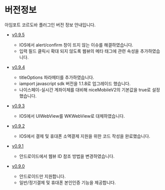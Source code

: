 # 버전정보

아임포트 코르도바 플러그인 버전 정보 안내입니다.

- [v0.9.5](https://github.com/iamport/iamport-cordova/tree/master)
  - IOS에서 alert/confirm 창이 뜨지 않는 이슈를 해결하였습니다.
  - 입력 필드 클릭시 확대 되지 않도록 웹뷰의 메타 태그에 관련 속성을 추가하였습니다.

- [v0.9.4](https://github.com/iamport/iamport-cordova/tree/v0.9.5)
  - titleOptions 파라메터를 추가하였습니다.
  - iamport javascript sdk 버전을 1.1.8로 업그레이드 했습니다.
  - 나이스페이-실시간 계좌이체를 대비해 niceMobileV2의 기본값을 true로 설정했습니다.

- [v0.9.3](https://github.com/iamport/iamport-cordova/tree/v0.9.3)
  - IOS에서 UIWebView를 WKWebView로 대체하였습니다.

- [v0.9.2](https://github.com/iamport/iamport-cordova/tree/v0.9.2)
  - IOS에서 결제 및 휴대폰 소액결제 지원을 위한 코드 작성을 완료했습니다.

- [v0.9.1](https://github.com/iamport/iamport-cordova/tree/v0.9.1)
  - 안드로이드에서 웹뷰 ID 참조 방법을 변경하였습니다.

- [v0.9.0](https://github.com/iamport/iamport-cordova/tree/v0.9.0)
  - 안드로이드만 지원합니다.
  - 일반/정기결제 및 휴대폰 본인인증 기능을 제공합니다.